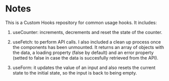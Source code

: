 # Notes

This is a Custom Hooks repository for common usage hooks. It includes:

1. useCounter: increments, decrements and reset the state of the counter.

2. useFetch: to perform API calls. I also included a clean up process once the components has been unmounted. It returns an array of objects with the data, a loading property (false by default) and an error property (setted to false in case the data is succesfully retrieved from the API).

3. useForm: it updates the value of an input and also resets the current state to the initial state, so the input is back to being empty.
